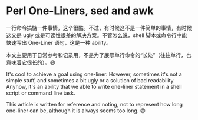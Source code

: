 # Perl One-Liners, sed and awk

一行命令搞惦一件事情，这个很酷。不过，有时候这不是一件简单的事情，有时候这又是 ugly 或是可读性很差的解决方案。不管怎么说，shell 脚本或命令行中能快速写出 One-Liner 语句，这是一种 ability。

本文主要用于日常参考和记录用，不是为了展示单行命令的“长处”（往往单行，也意味着它很长的）。:smile:

It's cool to achieve a goal using one-liner. However, sometimes it's not a simple stuff, and sometimes a bit ugly or a solution of bad readability. Anyhow, it's an ability that we able to write one-liner statement in a shell script or command line task.

This article is written for reference and noting, not to represent how long one-liner can be, although it is always seems too long. :smile:
